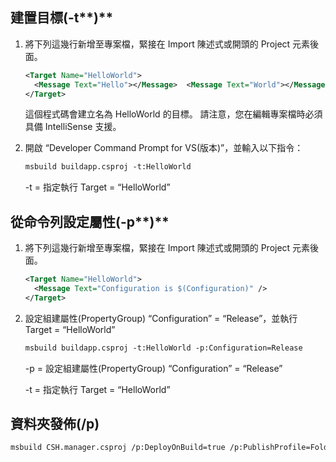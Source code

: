 ## **建置目標(**-t**)**

1. 將下列這幾行新增至專案檔，緊接在 Import 陳述式或開頭的 Project 元素後面。
    
    ```xml
    <Target Name="HelloWorld">
      <Message Text="Hello"></Message>  <Message Text="World"></Message>
    </Target>
    ```
    
    這個程式碼會建立名為 HelloWorld 的目標。 請注意，您在編輯專案檔時必須具備 IntelliSense 支援。
    
2. 開啟 “Developer Command Prompt for VS(版本)”，並輸入以下指令：
    
    ```xml
    msbuild buildapp.csproj -t:HelloWorld
    ```
    
    -t = 指定執行 Target = “HelloWorld”
    

## **從命令列設定屬性(**-p**)**

1. 將下列這幾行新增至專案檔，緊接在 Import 陳述式或開頭的 Project 元素後面。
    
    ```xml
    <Target Name="HelloWorld">
      <Message Text="Configuration is $(Configuration)" />
    </Target>
    ```
    
2. 設定組建屬性(PropertyGroup) “Configuration” = “Release”，並執行 Target = “HelloWorld”
    
    ```xml
    msbuild buildapp.csproj -t:HelloWorld -p:Configuration=Release
    ```
    
    -p = 設定組建屬性(PropertyGroup) “Configuration” = “Release”
    
    -t = 指定執行 Target = “HelloWorld”
    

## **資料夾發佈(/**p**)**

```xml
msbuild CSH.manager.csproj /p:DeployOnBuild=true /p:PublishProfile=FolderProfile.pubxml
```